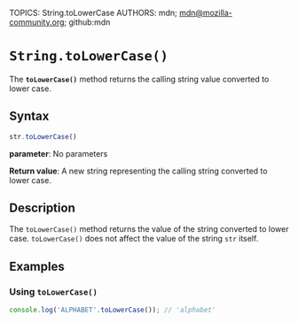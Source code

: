 TOPICS: String.toLowerCase
AUTHORS: mdn; mdn@mozilla-community.org; github:mdn

# `String.toLowerCase()`

The **`toLowerCase()`** method returns the calling string value converted to lower case.

## Syntax

```javascript
str.toLowerCase()
```

**parameter**: No parameters

**Return value**: A new string representing the calling string converted to lower case.

## Description

The `toLowerCase()` method returns the value of the string converted to lower case. `toLowerCase()`
does not affect the value of the string `str` itself.

## Examples

### Using `toLowerCase()`

```javascript
console.log('ALPHABET'.toLowerCase()); // 'alphabet'
```
